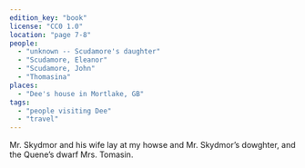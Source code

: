 ```yaml
---
edition_key: "book"
license: "CC0 1.0"
location: "page 7-8"
people:
  - "unknown -- Scudamore's daughter"
  - "Scudamore, Eleanor"
  - "Scudamore, John"
  - "Thomasina"
places:
  - "Dee's house in Mortlake, GB"
tags:
  - "people visiting Dee"
  - "travel"
---
```

Mr. Skydmor and his wife
lay at my howse and Mr. Skydmor’s dowghter, and the Quene’s
dwarf Mrs. Tomasin.
